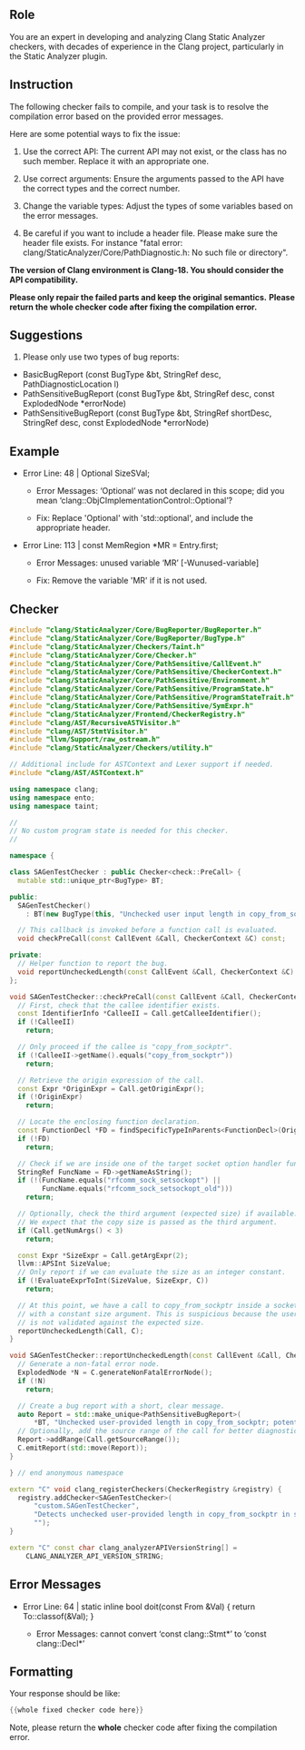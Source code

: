 ## Role

You are an expert in developing and analyzing Clang Static Analyzer checkers, with decades of experience in the Clang project, particularly in the Static Analyzer plugin.

## Instruction

The following checker fails to compile, and your task is to resolve the compilation error based on the provided error messages.

Here are some potential ways to fix the issue:

1. Use the correct API: The current API may not exist, or the class has no such member. Replace it with an appropriate one.

2. Use correct arguments: Ensure the arguments passed to the API have the correct types and the correct number.

3. Change the variable types: Adjust the types of some variables based on the error messages.

4. Be careful if you want to include a header file. Please make sure the header file exists. For instance "fatal error: clang/StaticAnalyzer/Core/PathDiagnostic.h: No such file or directory".

**The version of Clang environment is Clang-18. You should consider the API compatibility.**

**Please only repair the failed parts and keep the original semantics.**
**Please return the whole checker code after fixing the compilation error.**

## Suggestions

1. Please only use two types of bug reports:
  - BasicBugReport (const BugType &bt, StringRef desc, PathDiagnosticLocation l)
  - PathSensitiveBugReport (const BugType &bt, StringRef desc, const ExplodedNode *errorNode)
  - PathSensitiveBugReport (const BugType &bt, StringRef shortDesc, StringRef desc, const ExplodedNode *errorNode)

## Example

- Error Line: 48 |   Optional<DefinedOrUnknownSVal> SizeSVal; 

  - Error Messages: ‘Optional’ was not declared in this scope; did you mean ‘clang::ObjCImplementationControl::Optional’? 

  - Fix: Replace 'Optional<DefinedOrUnknownSVal>' with 'std::optional<DefinedOrUnknownSVal>', and include the appropriate header. 

- Error Line: 113 |     const MemRegion *MR = Entry.first;

    - Error Messages: unused variable ‘MR’ [-Wunused-variable]

    - Fix: Remove the variable 'MR' if it is not used.

## Checker

```cpp
#include "clang/StaticAnalyzer/Core/BugReporter/BugReporter.h"
#include "clang/StaticAnalyzer/Core/BugReporter/BugType.h"
#include "clang/StaticAnalyzer/Checkers/Taint.h"
#include "clang/StaticAnalyzer/Core/Checker.h"
#include "clang/StaticAnalyzer/Core/PathSensitive/CallEvent.h"
#include "clang/StaticAnalyzer/Core/PathSensitive/CheckerContext.h"
#include "clang/StaticAnalyzer/Core/PathSensitive/Environment.h"
#include "clang/StaticAnalyzer/Core/PathSensitive/ProgramState.h"
#include "clang/StaticAnalyzer/Core/PathSensitive/ProgramStateTrait.h"
#include "clang/StaticAnalyzer/Core/PathSensitive/SymExpr.h"
#include "clang/StaticAnalyzer/Frontend/CheckerRegistry.h"
#include "clang/AST/RecursiveASTVisitor.h"
#include "clang/AST/StmtVisitor.h"
#include "llvm/Support/raw_ostream.h"
#include "clang/StaticAnalyzer/Checkers/utility.h"

// Additional include for ASTContext and Lexer support if needed.
#include "clang/AST/ASTContext.h"

using namespace clang;
using namespace ento;
using namespace taint;

//
// No custom program state is needed for this checker.
//

namespace {

class SAGenTestChecker : public Checker<check::PreCall> {
  mutable std::unique_ptr<BugType> BT;

public:
  SAGenTestChecker() 
    : BT(new BugType(this, "Unchecked user input length in copy_from_sockptr")) {}

  // This callback is invoked before a function call is evaluated.
  void checkPreCall(const CallEvent &Call, CheckerContext &C) const;

private:
  // Helper function to report the bug.
  void reportUncheckedLength(const CallEvent &Call, CheckerContext &C) const;
};

void SAGenTestChecker::checkPreCall(const CallEvent &Call, CheckerContext &C) const {
  // First, check that the callee identifier exists.
  const IdentifierInfo *CalleeII = Call.getCalleeIdentifier();
  if (!CalleeII)
    return;

  // Only proceed if the callee is "copy_from_sockptr".
  if (!CalleeII->getName().equals("copy_from_sockptr"))
    return;

  // Retrieve the origin expression of the call.
  const Expr *OriginExpr = Call.getOriginExpr();
  if (!OriginExpr)
    return;

  // Locate the enclosing function declaration.
  const FunctionDecl *FD = findSpecificTypeInParents<FunctionDecl>(OriginExpr, C);
  if (!FD)
    return;

  // Check if we are inside one of the target socket option handler functions.
  StringRef FuncName = FD->getNameAsString();
  if (!(FuncName.equals("rfcomm_sock_setsockopt") ||
        FuncName.equals("rfcomm_sock_setsockopt_old")))
    return;

  // Optionally, check the third argument (expected size) if available.
  // We expect that the copy size is passed as the third argument.
  if (Call.getNumArgs() < 3)
    return;

  const Expr *SizeExpr = Call.getArgExpr(2);
  llvm::APSInt SizeValue;
  // Only report if we can evaluate the size as an integer constant.
  if (!EvaluateExprToInt(SizeValue, SizeExpr, C))
    return;

  // At this point, we have a call to copy_from_sockptr inside a socket option handler
  // with a constant size argument. This is suspicious because the user-provided length
  // is not validated against the expected size.
  reportUncheckedLength(Call, C);
}

void SAGenTestChecker::reportUncheckedLength(const CallEvent &Call, CheckerContext &C) const {
  // Generate a non-fatal error node.
  ExplodedNode *N = C.generateNonFatalErrorNode();
  if (!N)
    return;

  // Create a bug report with a short, clear message.
  auto Report = std::make_unique<PathSensitiveBugReport>(
      *BT, "Unchecked user-provided length in copy_from_sockptr; potential out-of-bounds copy", N);
  // Optionally, add the source range of the call for better diagnostics.
  Report->addRange(Call.getSourceRange());
  C.emitReport(std::move(Report));
}

} // end anonymous namespace

extern "C" void clang_registerCheckers(CheckerRegistry &registry) {
  registry.addChecker<SAGenTestChecker>(
      "custom.SAGenTestChecker", 
      "Detects unchecked user-provided length in copy_from_sockptr in socket option handlers",
      "");
}

extern "C" const char clang_analyzerAPIVersionString[] =
    CLANG_ANALYZER_API_VERSION_STRING;

```

## Error Messages 

- Error Line: 64 |   static inline bool doit(const From &Val) { return To::classof(&Val); }

	- Error Messages: cannot convert ‘const clang::Stmt*’ to ‘const clang::Decl*’



## Formatting 

Your response should be like: 

```cpp
{{whole fixed checker code here}}
```

Note, please return the **whole** checker code after fixing the compilation error.